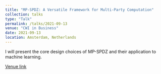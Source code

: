 ```yaml
---
title: "MP-SPDZ: A Versatile Framework for Multi-Party Computation"
collection: talks
type: "Talk"
permalink: /talks/2021-09-13
venue: "CWI in Business"
date: 2021-09-13
location: Amsterdam, Netherlands
---
```


I will present the core design choices of MP-SPDZ and their application to machine learning.

[Venue link](https://www.cwi.nl/en/events/cwi-in-bedrijf-in-business/cwi-in-business-2021-on-secure-multiparty-computation-i-c-w-tno)
